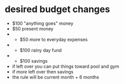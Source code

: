 # desired budget changes
- $100 "anything goes" money
- $50 present money
- + $50 more to everyday expenses
- + $100 rainy day fund
- + $100 savings
- if left over you can put things toward pool and gym
- if *more* left over then savings
- the rule will be current month + 6 months

